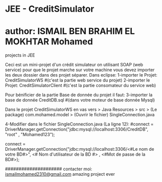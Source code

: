 # JEE - CreditSimulator
# author: ISMAIL BEN BRAHIM EL MOKHTAR Mohamed
projects in JEE

Ceci est un mini-projet d'un crédit simulateur on utilisant SOAP (web service) pour que le projet marche sur votre machine
vous devez importer les deux dossier dans des projet séparer.
Dans eclipse:
1-importer le Projet: CreditSimulatorWS       #(c'est la partie web service du projet)
2-importer le Projet: CreditSimulatorClient   #(c'est la partie consomateur du service web)

Pour bénificier de la partie Base de donnée du projet il faut: 
3-importer la base de donnée CreditDB.sql     #(dans votre moteur de base donnée Mysql)

Dans le projet CreditSimulatorWS en vas vers > Java Resources > src > (Le package) com.mohamed.model > (Ouvrir le fichier) SingleConnection.java

4-Modifier dans le fichier SingleConnection.java  (La ligne 12):
#connect = DriverManager.getConnection("jdbc:mysql://localhost:3306/CreditDB", "root" , "Mohamed123");

connect = DriverManager.getConnection("jdbc:mysql://localhost:3306/<#Le nom de votre BD#>", <# Nom d'utilisateur de la BD #> , <#Mot de passe de la BD#>);

#####################
contacter moi: ismailmohamed2310@gmail.com
amazing project ever
